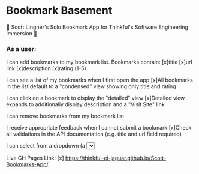 # Bookmark Basement #

🚀 Scott Lingner's Solo Bookmark App for Thinkful's Software Engineering Immersion 🚀

### As a user: ###

I can add bookmarks to my bookmark list. Bookmarks contain:
    [x]title
    [x]url link
    [x]description
    [x]rating (1-5)

I can see a list of my bookmarks when I first open the app
    [x]All bookmarks in the list default to a "condensed" view showing only title and rating

I can click on a bookmark to display the "detailed" view
    [x]Detailed view expands to additionally display description and a "Visit Site" link

I can remove bookmarks from my bookmark list

I receive appropriate feedback when I cannot submit a bookmark
    [x]Check all validations in the API documentation (e.g. title and url field required)

I can select from a dropdown (a <select> element) a "minimum rating" to filter the list by all bookmarks rated at or above the chosen selection 


Live GH Pages Link:
    [x] https://thinkful-ei-jaguar.github.io/Scott-Bookmarks-App/